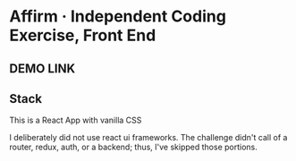 # Affirm · Independent Coding Exercise, Front End

## DEMO LINK


## Stack
This is a React App with vanilla CSS

I deliberately did not use react ui frameworks. The challenge didn't call of a router, redux, auth, or a backend; thus, I've skipped those portions.


